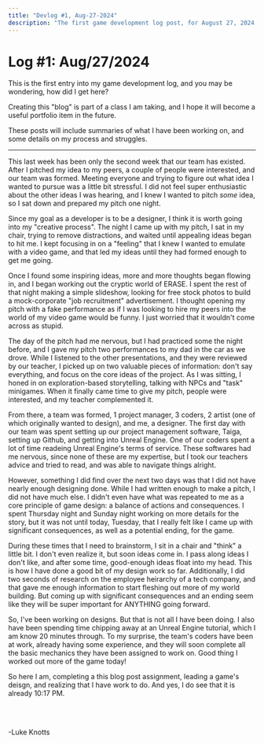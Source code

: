 ```yaml
---
title: "Devlog #1, Aug-27-2024"
description: "The first game development log post, for August 27, 2024."
---
```


# Log <span class="date">#</span>1: <span class="date">Aug/27/2024</span>

This is the first entry into my game development log, and you may be wondering, how did I get here?

Creating this "blog" is part of a class I am taking, and I hope it will become a useful portfolio item in the future.

These posts will include summaries of what I have been working on, and some details on my process and struggles.

---

This last week has been only the second week that our team has existed. After I pitched my idea to my peers, a couple of people were interested, and our team was formed. Meeting everyone and trying to figure out what idea I wanted to pursue was a little bit stressful. I did not feel super enthusiastic about the other ideas I was hearing, and I knew I wanted to pitch <i>some</i> idea, so I sat down and prepared my pitch one night.

Since my goal as a developer is to be a designer, I think it is worth going into my "creative process". The night I came up with my pitch, I sat in my chair, trying to remove distractions, and waited until appealing ideas began to hit me. I kept focusing in on a "feeling" that I knew I wanted to emulate with a video game, and that led my ideas until they had formed enough to get me going.

Once I found some inspiring ideas, more and more thoughts began flowing in, and I began working out the cryptic world of ERASE. I spent the rest of that night making a simple slideshow, looking for free stock photos to build a mock-corporate "job recruitment" advertisement. I thought opening my pitch with a fake performance as if I was looking to hire my peers into the world of my video game would be funny. I just worried that it wouldn't come across as stupid.

The day of the pitch had me nervous, but I had practiced some the night before, and I gave my pitch two performances to my dad in the car as we drove. While I listened to the other presentations, and they were reviewed by our teacher, I picked up on two valuable pieces of information: don't say everything, and focus on the core ideas of the project. As I was sitting, I honed in on exploration-based storytelling, talking with NPCs and "task" minigames. When it finally came time to give my pitch, people were interested, and my teacher complemented it.

From there, a team was formed, 1 project manager, 3 coders, 2 artist (one of which originally wanted to design), and me, a designer. The first day with our team was spent setting up our project management software, Taiga, setting up Github, and getting into Unreal Engine. One of our coders spent a lot of time readeing Unreal Engine's terms of service. These softwares had me nervous, since none of these are my expertise, but I took our teachers advice and tried to read, and was able to navigate things alright.

However, something I did find over the next two days was that I did not have nearly enough designing done. While I had written enough to make a pitch, I did not have much else. I didn't even have what was repeated to me as a core principle of game design: a balance of actions and consequences. I spent Thursday night and Sunday night working on more details for the story, but it was not until today, Tuesday, that I really felt like I came up with significant consequences, as well as a potential ending, for the game.

During these times that I need to brainstorm, I sit in a chair and "think" a little bit. I don't even realize it, but soon ideas come in. I pass along ideas I don't like, and after some time, good-enough ideas float into my head. This is how I have done a good bit of my design work so far. Additionally, I did two seconds of research on the employee heirarchy of a tech company, and that gave me enough information to start fleshing out more of my world building. But coming up with significant consequences and an ending seem like they will be super important for ANYTHING going forward.

So, I've been working on designs. But that is not all I have been doing. I also have been spending time chipping away at an Unreal Engine tutorial, which I am know 20 minutes through. To my surprise, the team's coders have been at work, already having some experience, and they will soon complete all the basic mechanics they have been assigned to work on. Good thing I worked out more of the game today!

So here I am, completing a this blog post assignment, leading a game's deisgn, and realizing that I have work to do. And yes, I do see that it is already 10:17 PM.

<br></br>

<p class="signature">-Luke Knotts</p>
